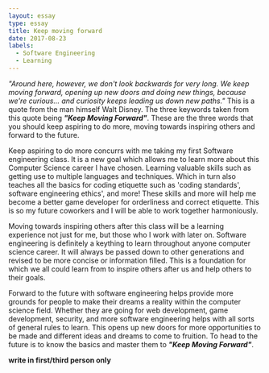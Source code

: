 ```yaml
---
layout: essay
type: essay
title: Keep moving forward
date: 2017-08-23
labels:
  - Software Engineering
  - Learning
---
```


_"Around here, however, we don't look backwards for very long. We keep moving forward, opening up new doors and doing new things, because we're curious... and curiosity keeps leading us down new paths."_ This is a quote from the man himself Walt Disney. The three keywords taken from this quote being _**"Keep Moving Forward"**_. These are the three words that you should keep aspiring to do more, moving towards inspiring others and forward to the future.

Keep aspiring to do more concurrs with me taking my first Software engineering class. It is a new goal which allows me to learn more about this Computer Science career I have chosen. Learning valuable skills such as getting use to multiple languages and techniques. Which in turn  also teaches all the basics for coding etiquette such as 'coding standards', software engineering ethics', and more! These skills and more will help me become a better game developer for orderliness and correct etiquette. This is so my future coworkers and I will be able to work together harmoniously.

Moving towards inspiring others after this class will be a learning experience not just for me, but those who I work with later on. Software engineering is definitely a keything to learn throughout anyone computer science career. It will always be passed down to other generations and revised to be more concise or information filled. This is a foundation for which we all could learn from to inspire others after us and help others to their goals. 

Forward to the future with software engineering helps provide more grounds for people to make their dreams a reality within the computer science field. Whether they are going for web development, game development, security, and more software engineering helps with all sorts of general rules to learn. This opens up new doors for more opportunities to be made and different ideas and dreams to come to fruition. To head to the future is to know the basics and master them to _**"Keep Moving Forward"**_.

**write in first/third person only**
